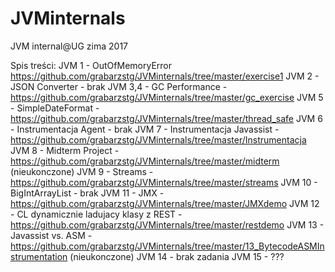 # JVMinternals
JVM internal@UG zima 2017

Spis treści:
JVM 1 - OutOfMemoryError https://github.com/grabarzstg/JVMinternals/tree/master/exercise1
JVM 2 - JSON Converter - brak
JVM 3,4 - GC Performance - https://github.com/grabarzstg/JVMinternals/tree/master/gc_exercise
JVM 5 - SimpleDateFormat - https://github.com/grabarzstg/JVMinternals/tree/master/thread_safe
JVM 6 - Instrumentacja Agent - brak
JVM 7 - Instrumentacja Javassist - https://github.com/grabarzstg/JVMinternals/tree/master/Instrumentacja
JVM 8 - Midterm Project - https://github.com/grabarzstg/JVMinternals/tree/master/midterm (nieukonczone)
JVM 9 - Streams - https://github.com/grabarzstg/JVMinternals/tree/master/streams
JVM 10 - BigIntArrayList - brak
JVM 11 - JMX - https://github.com/grabarzstg/JVMinternals/tree/master/JMXdemo
JVM 12 - CL dynamicznie ladujacy klasy z REST - https://github.com/grabarzstg/JVMinternals/tree/master/restdemo
JVM 13 - Javassist vs. ASM - https://github.com/grabarzstg/JVMinternals/tree/master/13_BytecodeASMInstrumentation (nieukonczone)
JVM 14 - brak zadania
JVM 15 - ???